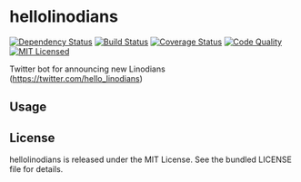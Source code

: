 hellolinodians
=========

[![Dependency Status](https://img.shields.io/gemnasium/akerl/committed.svg)](https://gemnasium.com/akerl/committed)
[![Build Status](https://img.shields.io/circleci/project/akerl/committed.svg)](https://circleci.com/gh/akerl/committed)
[![Coverage Status](https://img.shields.io/codecov/c/github/akerl/committed.svg)](https://codecov.io/github/akerl/committed)
[![Code Quality](https://img.shields.io/codacy/4bbc0285042f48049c16938ef2d395e0.svg)](https://www.codacy.com/app/akerl/committed)
[![MIT Licensed](https://img.shields.io/badge/license-MIT-green.svg)](https://tldrlegal.com/license/mit-license)

Twitter bot for announcing new Linodians (https://twitter.com/hello_linodians)

## Usage

## License

hellolinodians is released under the MIT License. See the bundled LICENSE file for details.

